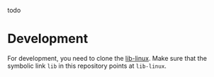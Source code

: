 todo

# Development
For development, you need to clone the [lib-linux](https://gitlab.com/linuxfabrik-icinga-plugins/lib-linux).
Make sure that the symbolic link `lib` in this repository points at `lib-linux`.

